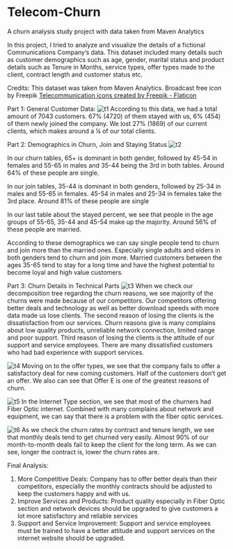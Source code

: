 # Telecom-Churn
A churn analysis study project with data taken from Maven Analytics

In this project, I tried to analyze and visualize the details of a fictional Communications Company’s data. 
This dataset included many details such as customer demographics such as age, gender, marital status 
and product details such as Tenure in Months, service types, offer types made to the client, contract length and customer status etc.

Credits:
This dataset was taken from Maven Analytics.
Broadcast free icon by Freepik
<a href="https://www.flaticon.com/free-icons/telecommunication" title="telecommunication icons">Telecommunication icons created by Freepik - Flaticon</a>

Part 1: General Customer Data:
![t1](https://github.com/user-attachments/assets/54e3fbfa-ff69-4365-9df8-9eeae393d262)
According to this data, we had a total amount of 7043 customers. 67% (4720) of them stayed with us, 6% (454) of them newly joined the company. We lost 27% (1869) of our current clients, which makes around a ¼ of our total clients.

Part 2: Demographics in Churn, Join and Staying Status
![t2](https://github.com/user-attachments/assets/da656304-2576-49a0-8b4f-a54065e8bc20)

In our churn tables, 65+ is dominant in both gender, followed by 45-54 in females and 55-65 in males and 35-44 being the 3rd in both tables. Around 64% of these people are single.

In our join tables, 35-44 is dominant in both genders, followed by 25-34 in males and 55-65 in females. 45-54 in males and 25-34 in females take the 3rd place. Around 81% of these people are single

In our last table about the stayed percent, we see that people in the age groups of 55-65, 35-44 and 45-54 make up the majority. Around 56% of these people are married.

According to these demographics we can say single people tend to churn and join more than the married ones. Especially single adults and elders in both genders tend to churn and join more. Married customers between the ages 35-65 tend to stay for a long time and have the highest potential to become loyal and high value customers.

Part 3: Churn Details in Technical Parts
![t3](https://github.com/user-attachments/assets/8f728bb3-6d22-496b-a133-27126b851d87)
  When we check our decomposition tree regarding the churn reasons, we see majority of the churns were made because of our competitors. Our competitors offering better deals and technology as well as better download speeds with more data made us lose clients.
	The second reason of losing the clients is the dissatisfaction from our services. Churn reasons give is many complains about low quality products, unreliable network connection, limited range and poor support.
   Third reason of losing the clients is the attitude of our support and service employees. There are many dissatisfied customers who had bad experience with support services.
  
![t4](https://github.com/user-attachments/assets/6c2a1c3a-a0fa-45b3-b58b-4eac06a34089)
Moving on to the offer types, we see that the company fails to offer a satisfactory deal for new coming customers. Half of the customers don’t get an offer. We also can see that Offer E is one of the greatest reasons of churn. 

![t5](https://github.com/user-attachments/assets/9e6f7df0-f83c-43bc-8e37-bd5caa235a05)
In the Internet Type section, we see that most of the churners had Fiber Optic internet. Combined with many complains about network and equipment, we can say that there is a problem with the fiber optic services.

![t6](https://github.com/user-attachments/assets/e018db44-3f94-4a27-9ee8-bb33ae211b42)
As we check the churn rates by contract and tenure length, we see that monthly deals tend to get churned very easily. Almost 90% of our month-to-month deals fail to keep the client for the long term. As we can see, longer the contract is, lower the churn rates are.

Final Analysis:
1) More Competitive Deals: Company has to offer better deals than their competitors, especially the monthly contracts should be adjusted to keep the customers happy and with us.
2) Improve Services and Products: Product quality especially in Fiber Optic section and network devices should be upgraded to give customers a lot more satisfactory and reliable services
3) Support and Service Improvement: Support and service employees must be trained to have a better attitude and support services on the internet website should be upgraded.


 
